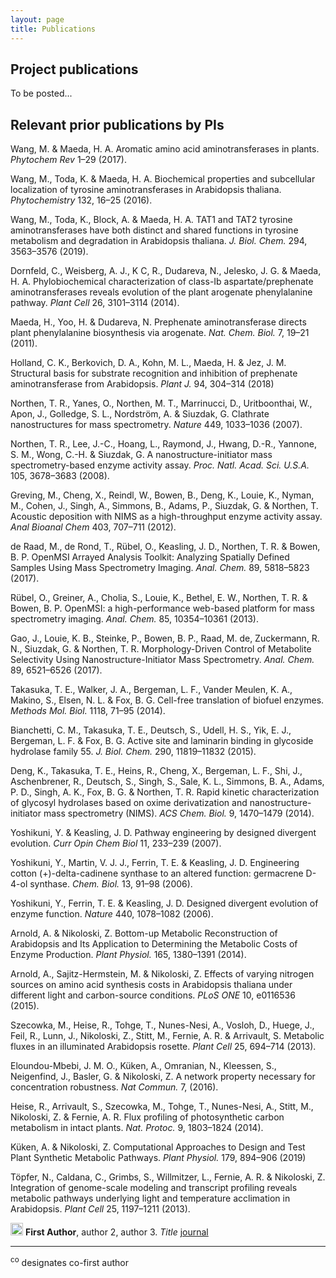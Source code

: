 ```yaml
---
layout: page
title: Publications
---
```

## Project publications
To be posted...


## Relevant prior publications by PIs
Wang, M. & Maeda, H. A. Aromatic amino acid aminotransferases in plants. *Phytochem Rev* 1–29 (2017). 

Wang, M., Toda, K. & Maeda, H. A. Biochemical properties and subcellular localization of tyrosine aminotransferases in Arabidopsis thaliana. *Phytochemistry* 132, 16–25 (2016).

Wang, M., Toda, K., Block, A. & Maeda, H. A. TAT1 and TAT2 tyrosine aminotransferases have both distinct and shared functions in tyrosine metabolism and degradation in Arabidopsis thaliana. *J. Biol. Chem.* 294, 3563–3576 (2019).

Dornfeld, C., Weisberg, A. J., K C, R., Dudareva, N., Jelesko, J. G. & Maeda, H. A. Phylobiochemical characterization of class-Ib aspartate/prephenate aminotransferases reveals evolution of the plant arogenate phenylalanine pathway. *Plant Cell* 26, 3101–3114 (2014).

Maeda, H., Yoo, H. & Dudareva, N. Prephenate aminotransferase directs plant phenylalanine biosynthesis via arogenate. *Nat. Chem. Biol.* 7, 19–21 (2011).

Holland, C. K., Berkovich, D. A., Kohn, M. L., Maeda, H. & Jez, J. M. Structural basis for substrate recognition and inhibition of prephenate aminotransferase from Arabidopsis. *Plant J.* 94, 304–314 (2018)

Northen, T. R., Yanes, O., Northen, M. T., Marrinucci, D., Uritboonthai, W., Apon, J., Golledge, S. L., Nordström, A. & Siuzdak, G. Clathrate nanostructures for mass spectrometry. *Nature* 449, 1033–1036 (2007).

Northen, T. R., Lee, J.-C., Hoang, L., Raymond, J., Hwang, D.-R., Yannone, S. M., Wong, C.-H. & Siuzdak, G. A nanostructure-initiator mass spectrometry-based enzyme activity assay. *Proc. Natl. Acad. Sci. U.S.A.* 105, 3678–3683 (2008).

Greving, M., Cheng, X., Reindl, W., Bowen, B., Deng, K., Louie, K., Nyman, M., Cohen, J., Singh, A., Simmons, B., Adams, P., Siuzdak, G. & Northen, T. Acoustic deposition with NIMS as a high-throughput enzyme activity assay. *Anal Bioanal Chem* 403, 707–711 (2012).

de Raad, M., de Rond, T., Rübel, O., Keasling, J. D., Northen, T. R. & Bowen, B. P. OpenMSI Arrayed Analysis Toolkit: Analyzing Spatially Defined Samples Using Mass Spectrometry Imaging. *Anal. Chem.* 89, 5818–5823 (2017).

Rübel, O., Greiner, A., Cholia, S., Louie, K., Bethel, E. W., Northen, T. R. & Bowen, B. P. OpenMSI: a high-performance web-based platform for mass spectrometry imaging. *Anal. Chem.* 85, 10354–10361 (2013).

Gao, J., Louie, K. B., Steinke, P., Bowen, B. P., Raad, M. de, Zuckermann, R. N., Siuzdak, G. & Northen, T. R. Morphology-Driven Control of Metabolite Selectivity Using Nanostructure-Initiator Mass Spectrometry. *Anal. Chem.* 89, 6521–6526 (2017).

Takasuka, T. E., Walker, J. A., Bergeman, L. F., Vander Meulen, K. A., Makino, S., Elsen, N. L. & Fox, B. G. Cell-free translation of biofuel enzymes. *Methods Mol. Biol.* 1118, 71–95 (2014).

Bianchetti, C. M., Takasuka, T. E., Deutsch, S., Udell, H. S., Yik, E. J., Bergeman, L. F. & Fox, B. G. Active site and laminarin binding in glycoside hydrolase family 55. *J. Biol. Chem.* 290, 11819–11832 (2015).

Deng, K., Takasuka, T. E., Heins, R., Cheng, X., Bergeman, L. F., Shi, J., Aschenbrener, R., Deutsch, S., Singh, S., Sale, K. L., Simmons, B. A., Adams, P. D., Singh, A. K., Fox, B. G. & Northen, T. R. Rapid kinetic characterization of glycosyl hydrolases based on oxime derivatization and nanostructure-initiator mass spectrometry (NIMS). *ACS Chem. Biol.* 9, 1470–1479 (2014).

Yoshikuni, Y. & Keasling, J. D. Pathway engineering by designed divergent evolution. *Curr Opin Chem Biol* 11, 233–239 (2007).

Yoshikuni, Y., Martin, V. J. J., Ferrin, T. E. & Keasling, J. D. Engineering cotton (+)-delta-cadinene synthase to an altered function: germacrene D-4-ol synthase. *Chem. Biol.* 13, 91–98 (2006).

Yoshikuni, Y., Ferrin, T. E. & Keasling, J. D. Designed divergent evolution of enzyme function. *Nature* 440, 1078–1082 (2006).

Arnold, A. & Nikoloski, Z. Bottom-up Metabolic Reconstruction of Arabidopsis and Its Application to Determining the Metabolic Costs of Enzyme Production. *Plant Physiol.* 165, 1380–1391 (2014).

Arnold, A., Sajitz-Hermstein, M. & Nikoloski, Z. Effects of varying nitrogen sources on amino acid synthesis costs in Arabidopsis thaliana under different light and carbon-source conditions. *PLoS ONE* 10, e0116536 (2015).

Szecowka, M., Heise, R., Tohge, T., Nunes-Nesi, A., Vosloh, D., Huege, J., Feil, R., Lunn, J., Nikoloski, Z., Stitt, M., Fernie, A. R. & Arrivault, S. Metabolic fluxes in an illuminated Arabidopsis rosette. *Plant Cell* 25, 694–714 (2013).

Eloundou-Mbebi, J. M. O., Küken, A., Omranian, N., Kleessen, S., Neigenfind, J., Basler, G. & Nikoloski, Z. A network property necessary for concentration robustness. *Nat Commun.* 7, (2016).

Heise, R., Arrivault, S., Szecowka, M., Tohge, T., Nunes-Nesi, A., Stitt, M., Nikoloski, Z. & Fernie, A. R. Flux profiling of photosynthetic carbon metabolism in intact plants. *Nat. Protoc.* 9, 1803–1824 (2014).

Küken, A. & Nikoloski, Z. Computational Approaches to Design and Test Plant Synthetic Metabolic Pathways. *Plant Physiol.* 179, 894–906 (2019)

Töpfer, N., Caldana, C., Grimbs, S., Willmitzer, L., Fernie, A. R. & Nikoloski, Z. Integration of genome-scale modeling and transcript profiling reveals metabolic pathways underlying light and temperature acclimation in Arabidopsis. *Plant Cell* 25, 1197–1211 (2013).




<img src="../img/pubs/journal-article.png" height="20px"> **First Author**, author 2, author 3. *Title* [journal](https://doi.org/)

_______________

<sup>co</sup> designates co-first author
